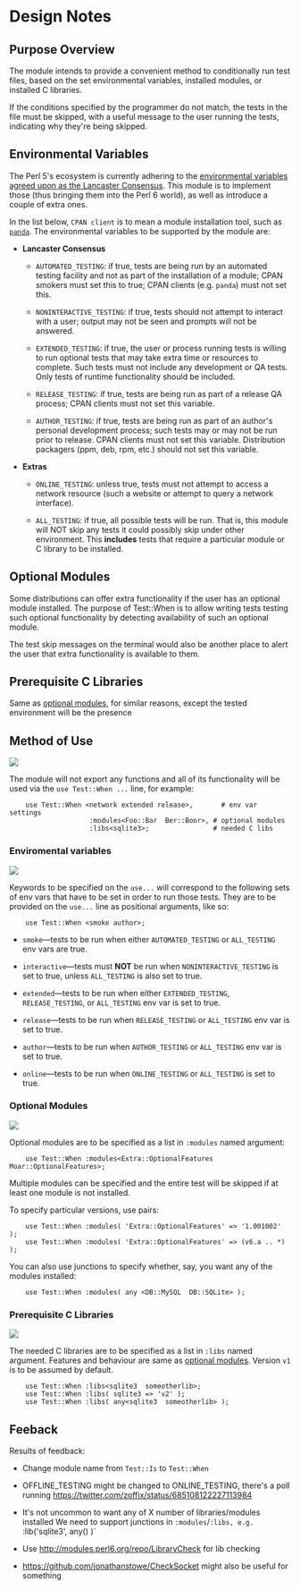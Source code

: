 # Design Notes

## Purpose Overview

The module intends to provide a convenient method to conditionally run test
files, based on the set environmental variables, installed modules, or
installed C libraries.

If the conditions specified by the programmer do not match, the
tests in the file must be skipped, with a useful message to the user running
the tests, indicating why they're being skipped.

## Environmental Variables

The Perl 5's ecosystem is currently adhering to the
[environmental variables agreed upon as the Lancaster Consensus](https://github.com/Perl-Toolchain-Gang/toolchain-site/blob/master/lancaster-consensus.md#environment-variables-for-testing-contexts). This module is to implement
those (thus bringing them into the Perl 6 world), as well as introduce
a couple of extra ones.

In the list below, `CPAN client` is to mean a module installation tool,
such as [`panda`](https://github.com/tadzik/panda/). The environmental variables
to be supported by the module are:

* **Lancaster Consensus**

    * `AUTOMATED_TESTING`: if true, tests are being run by an automated testing facility and not as part of the installation of a module; CPAN smokers must set this to true; CPAN clients (e.g. `panda`) must not set this.

    * `NONINTERACTIVE_TESTING`: if true, tests should not attempt to interact with a user; output may not be seen and prompts will not be answered.

    * `EXTENDED_TESTING`: if true, the user or process running tests is willing to run optional tests that may take extra time or resources to complete. Such tests must not include any development or QA tests. Only tests of runtime functionality should be included.

    * `RELEASE_TESTING`: if true, tests are being run as part of a release QA process; CPAN clients must not set this variable.

    * `AUTHOR_TESTING`: if true, tests are being run as part of an author's personal development process; such tests may or may not be run prior to release. CPAN clients must not set this variable. Distribution packagers (ppm, deb, rpm, etc.) should not set this variable.

* **Extras**

    * `ONLINE_TESTING`: unless true, tests must not attempt to access a network
        resource (such a website or attempt to query a network interface).

    * `ALL_TESTING`: if true, all possible tests will be run. That is, this
    module will NOT skip any tests it could possibly skip under other
    environment. This **includes** tests that require a particular module
    or C library to be installed.

## Optional Modules

Some distributions can offer extra functionality if the user has an optional
module installed. The purpose of Test::When is to allow writing tests testing
such optional functionality by detecting availability of such an optional
module.

The test skip messages on the terminal would also be another place to alert
the user that extra functionality is available to them.

## Prerequisite C Libraries

Same as [optional modules](#optional-modules), for similar reasons, except
the tested environment will be the presence

## Method of Use

![][spec-partial]

The module will not export any functions and all of its functionality
will be used via the `use Test::When ...` line, for example:

```perl6
    use Test::When <network extended release>,       # env var settings
                    :modules<Foo::Bar  Ber::Boor>, # optional modules
                    :libs<sqlite3>;                # needed C libs
```

### Enviromental variables

![][spec-full]

Keywords to be specified on the `use...` will correspond to the following
sets of env vars that have to be set in order to run those tests. They
are to be provided on the `use...` line as positional arguments, like so:

```perl6
    use Test::When <smoke author>;
```

* `smoke`—tests to be run when either `AUTOMATED_TESTING` or
    `ALL_TESTING` env vars are true.

* `interactive`—tests must **NOT** be run when `NONINTERACTIVE_TESTING`
    is set to true, unless `ALL_TESTING` is also set to true.

* `extended`—tests to be run when either `EXTENDED_TESTING`,
    `RELEASE_TESTING`, or `ALL_TESTING` env var is set to true.

* `release`—tests to be run when `RELEASE_TESTING` or `ALL_TESTING` env var
    is set to true.

* `author`—tests to be run when `AUTHOR_TESTING` or `ALL_TESTING` env var is
    set to true.

* `online`—tests to be run when `ONLINE_TESTING` or `ALL_TESTING` is set to
    true.

### Optional Modules

![][spec-none]

Optional modules are to be specified as a list in `:modules` named argument:

```perl6
    use Test::When :modules<Extra::OptionalFeatures Moar::OptionalFeatures>;
```

Multiple modules can be specified and the entire test will be skipped if at
least one module is not installed.

To specify particular versions, use pairs:

```perl6
    use Test::When :modules( 'Extra::OptionalFeatures' => '1.001002'  );
    use Test::When :modules( 'Extra::OptionalFeatures' => (v6.a .. *) );
```

You can also use junctions to specify whether, say, you want any of the
modules installed:

```perl6
    use Test::When :modules( any <DB::MySQL  DB::SQLite> );
```


### Prerequisite C Libraries

![][spec-none]

The needed C libraries are to be specified as a list in `:libs` named argument.
Features and behaviour are same as [optional modules](#optional-modules).
Version `v1` is to be assumed by default.

```perl6
    use Test::When :libs<sqlite3  someotherlib>;
    use Test::When :libs( sqlite3 => 'v2' );
    use Test::When :libs( any<sqlite3  someotherlib> );
```

## Feeback

Results of feedback:

* Change module name from `Test::Is` to `Test::When`
* OFFLINE_TESTING might be changed to ONLINE_TESTING, there's a poll running
    https://twitter.com/zoffix/status/685108122227113984
* It's not uncommon to want any of X number of libraries/modules installed
    We need to support junctions in `:modules`/`:libs, e.g.
    `:lib('sqlite3', any(<foo bar ber>) )`

* Use http://modules.perl6.org/repo/LibraryCheck for lib checking
* https://github.com/jonathanstowe/CheckSocket might also be useful for
something

[spec-none]: _chromatin/spec-none.png
[spec-partial]: _chromatin/spec-partial.png
[spec-full]: _chromatin/spec-full.png
